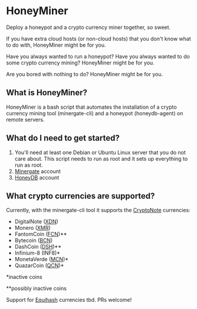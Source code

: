 # HoneyMiner
Deploy a honeypot and a crypto currency miner together, so sweet.

If you have extra cloud hosts (or non-cloud hosts) that you don't know what to do with, HoneyMiner
might be for you.

Have you always wanted to run a honeypot? Have you always wanted to do some crypto currency mining? HoneyMiner might be for you.

Are you bored with nothing to do? HoneyMiner might be for you.

## What is HoneyMiner?

HoneyMiner is a bash script that automates the installation of a crypto currency mining tool (minergate-cli) and a honeypot (honeydb-agent) on remote servers.

## What do I need to get started?

1. You'll need at least one Debian or Ubuntu Linux server that you do not care about. This script needs to run as root and it sets up everything to run as root.
2. [Minergate](https://minergate.com/) account
3. [HoneyDB](https://riskdiscovery.com/honeydb/#login) account

## What crypto currencies are supported?

Currently, with the minergate-cli tool it supports the [CryptoNote](https://minergate.com/calculator/cryptonote) currencies:

- DigitalNote ([XDN](https://coinmarketcap.com/currencies/digitalnote/))
- Monero ([XMR](https://coinmarketcap.com/currencies/monero/))
- FantomCoin ([FCN](https://coinmarketcap.com/currencies/fantomcoin/))**
- Bytecoin ([BCN](https://coinmarketcap.com/currencies/bytecoin-bcn/))
- DashCoin ([DSH](https://coinmarketcap.com/currencies/dashcoin/))**
- Infinium-8 (INF8)*
- MonetaVerde ([MCN](https://coinmarketcap.com/currencies/monetaverde/))*
- QuazarCoin ([QCN](https://coinmarketcap.com/currencies/quazarcoin/))*

*inactive coins

**possibly inactive coins

Support for [Equihash](https://minergate.com/calculator/equihash) currencies tbd. PRs welcome!


